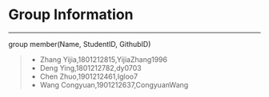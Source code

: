 # Group Information

------
group member(Name, StudentID, GithubID)
> * Zhang Yijia,1801212815,YijiaZhang1996
> * Deng Ying,1801212782,dy0703
> * Chen Zhuo,1901212461,Igloo7
> * Wang Congyuan,1901212637,CongyuanWang
